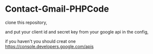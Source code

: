 # Contact-Gmail-PHPCode

clone this repository,  

and put your client id and secret key from your google api in  the config,

if you haven't you should creat one https://console.developers.google.com/apis 
